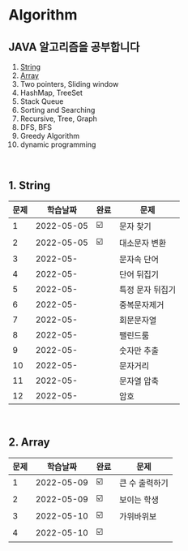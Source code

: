 # Algorithm
## JAVA 알고리즘을 공부합니다 
1. [String](#1.string)
2. [Array](#2.array)
3. Two pointers, Sliding window
4. HashMap, TreeSet
5. Stack Queue
6. Sorting and Searching
7. Recursive, Tree, Graph
8. DFS, BFS
9. Greedy Algorithm
10. dynamic programming



<br>

## 1. String
| 문제 | 학습날짜 | 완료 |문제 |
| ------ | -- | -- |----------- |
| 1 | 2022-05-05 | ☑️ | 문자 찾기  |
| 2 | 2022-05-05 | ☑️ | 대소문자 변환 |
| 3 |  2022-05- |  | 문자속 단어 |
| 4 |  2022-05- |  | 단어 뒤집기 |
| 5 | 2022-05-  |  | 특정 문자 뒤집기|
| 6 | 2022-05-  |  |중복문자제거 |
| 7 | 2022-05-  |  | 회문문자열 |
| 8 | 2022-05-  |  | 팰린드룸|
| 9 | 2022-05-  |  | 숫자만 추출 |
| 10 | 2022-05-  |  | 문자거리 |
| 11 | 2022-05-  |  |문자열 압축|
| 12 | 2022-05-  |  |암호 |


<br> 

## 2. Array 

| 문제 | 학습날짜 | 완료 |문제 |
| ------ | -- | -- |----------- |
|1 |2022-05-09 |☑️ |큰 수 출력하기 |
|2| 2022-05-09| ☑️| 보이는 학생 |
|3| 2022-05-10| ☑️| 가위바위보 |
|4| 2022-05-10| ☑️|  |

